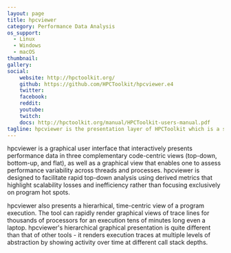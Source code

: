 ```yaml
---
layout: page
title: hpcviewer
category: Performance Data Analysis
os_support:
  - Linux
  - Windows
  - macOS
thumbnail:
gallery:
social:
    website: http://hpctoolkit.org/
    github: https://github.com/HPCToolkit/hpcviewer.e4
    twitter:
    facebook:
    reddit: 
    youtube: 
    twitch: 
    docs: http://hpctoolkit.org/manual/HPCToolkit-users-manual.pdf
tagline: hpcviewer is the presentation layer of HPCToolkit which is a suite of tools for measurement and analysis of program performance.
---
```

hpcviewer is a graphical user interface that interactively presents performance data in three complementary code-centric views (top-down, bottom-up, and flat), as well as a graphical view that enables one to assess performance variability across threads and processes. hpcviewer is designed to facilitate rapid top-down analysis using derived metrics that highlight scalability losses and inefficiency rather than focusing exclusively on program hot spots.

hpcviewer also presents a hierarhical, time-centric view of a program execution. The tool can rapidly render graphical views of trace lines for thousands of processors for an execution tens of minutes long even a laptop. hpcviewer's hierarchical graphical presentation is quite different than that of other tools - it renders execution traces at multiple levels of abstraction by showing activity over time at different call stack depths.

